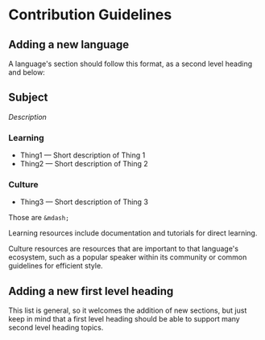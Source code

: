 # Contribution Guidelines

## Adding a new language

A language's section should follow this format, as a second level heading and
below:

## Subject
*Description*
### Learning
* Thing1 &mdash; Short description of Thing 1
* Thing2 &mdash; Short description of Thing 2
### Culture
* Thing3 &mdash; Short description of Thing 3

Those are `&mdash;` 

Learning resources include documentation and tutorials for direct learning.

Culture resources are resources that are important to that language's ecosystem,
such as a popular speaker within its community or common guidelines for
efficient style.

## Adding a new first level heading

This list is general, so it welcomes the addition of new sections, but just keep
in mind that a first level heading should be able to support many second level
heading topics.
